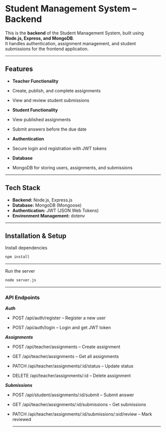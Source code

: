 #  Student Management System – Backend

This is the **backend** of the Student Management System, built using **Node.js, Express, and MongoDB**.  
It handles authentication, assignment management, and student submissions for the frontend application.

---

##  Features

-  **Teacher Functionality**
  - Create, publish, and complete assignments
  - View and review student submissions

-  **Student Functionality**
  - View published assignments
  - Submit answers before the due date

-  **Authentication**
  - Secure login and registration with JWT tokens

-  **Database**
  - MongoDB for storing users, assignments, and submissions

---

##  Tech Stack

- **Backend:** Node.js, Express.js  
- **Database:** MongoDB (Mongoose)  
- **Authentication:** JWT (JSON Web Tokens)  
- **Environment Management:** dotenv  

---

##  Installation & Setup

Install dependencies
```bash
npm install
```
---

Run the server

```bash
node server.js
```
---

### API Endpoints

***Auth***

- POST /api/auth/register – Register a new user

- POST /api/auth/login – Login and get JWT token

***Assignments***

- POST /api/teacher/assignments – Create assignment

- GET /api/teacher/assignments – Get all assignments

- PATCH /api/teacher/assignments/:id/status – Update status

- DELETE /api/teacher/assignments/:id – Delete assignment

***Submissions***

- POST /api/student/assignments/:id/submit – Submit answer

- GET /api/teacher/assignments/:id/submissions – Get submissions

- PATCH /api/teacher/assignments/:id/submissions/:sid/review – Mark reviewed

  ---
